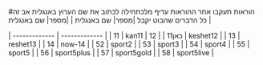 #הוראות
 תעקבו אחר ההוראות עדיף מלכתחילה לכתוב את שם הערוץ באנגלית אב זה כל הדברים שהבוט יקבל 
 |מספר| שם באנגלית | |מספר| שם באנגלית | 
 
| ------------- | ------------- |
| 11  | kan11  | כאן11  |
| 12  | keshet12  |
| 13  | reshet13  |
| 14  | now-14  |
| 52  | sport2  |
| 53  | sport3  |
| 54  | sport4  |
| 55  | sport5  |
| 56  | sport5plus  |
| 57  | sport5gold  |
| 58  | sport5live  |


